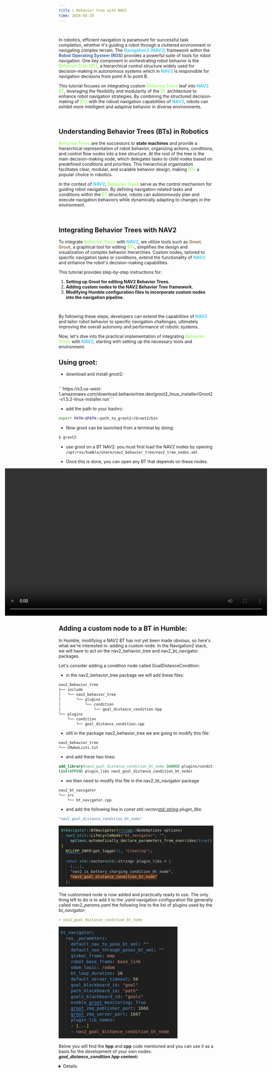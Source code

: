 ```yaml
---
title : Behavior tree with NAV2
time: 2024-05-29
---
```


<br>

In robotics, efficient navigation is paramount for successful task completion, whether it's guiding a robot through a cluttered environment or navigating complex terrain. The <span style="color:#47c7ef">**Navigation2 (NAV2)**</span> framework within the <span style="color:#4762a6">**Robot Operating System (ROS)**</span> provides a powerful suite of tools for robot navigation. One key component in orchestrating robot behavior is the <span style="color:#9cff71">**Behavior Tree (BT)**</span>, a hierarchical control structure widely used for decision-making in autonomous systems which in <span style="color:#47c7ef">**NAV2**</span> is responsible for navigation decisions from point A to point B.

This tutorial focuses on integrating custom <span style="color:#9cff71">**Behavior Trees**</span> leaf into <span style="color:#47c7ef">**NAV2**</span> <span style="color:#9cff71">**BT**</span>, leveraging the flexibility and modularity of the <span style="color:#9cff71">**BT**</span> architecture to enhance robot navigation strategies. By combining the structured decision-making of <span style="color:#9cff71">**BTs**</span> with the robust navigation capabilities of <span style="color:#47c7ef">**NAV2**</span>, robots can exhibit more intelligent and adaptive behavior in diverse environments.

<br>

## Understanding Behavior Trees (BTs) in Robotics

<span style="color:#9cff71">**Behavior Trees**</span> are the successors to **state machines** and provide a hierarchical representation of robot behavior, organizing actions, conditions, and control flow nodes into a tree structure. At the root of the tree is the main decision-making node, which delegates tasks to child nodes based on predefined conditions and priorities. This hierarchical organization facilitates clear, modular, and scalable behavior design, making <span style="color:#9cff71">**BTs**</span> a popular choice in robotics.

In the context of <span style="color:#47c7ef">**NAV2**</span>, <span style="color:#9cff71">**Behavior Trees**</span> serve as the control mechanism for guiding robot navigation. By defining navigation-related tasks and conditions within the <span style="color:#9cff71">**BT**</span> structure, robots can autonomously plan and execute navigation behaviors while dynamically adapting to changes in the environment.

<br>

## Integrating Behavior Trees with NAV2

To integrate <span style="color:#9cff71">**Behavior Trees**</span> with <span style="color:#47c7ef">**NAV2**</span>, we utilize tools such as <span style="color:#95764f">**Groot**</span>. <span style="color:#95764f">**Groot**</span>, a graphical tool for editing <span style="color:#9cff71">**BTs**</span>, simplifies the design and visualization of complex behavior hierarchies. Custom nodes, tailored to specific navigation tasks or conditions, extend the functionality of <span style="color:#47c7ef">**NAV2**</span> and enhance the robot's decision-making capabilities.

This tutorial provides step-by-step instructions for:

1. **Setting up Groot for editing NAV2 Behavior Trees.**
2. **Adding custom nodes to the NAV2 Behavior Tree framework.**
3. **Modifying Humble configuration files to incorporate custom nodes into the navigation pipeline.**

<br>

By following these steps, developers can extend the capabilities of <span style="color:#47c7ef">**NAV2**</span> and tailor robot behavior to specific navigation challenges, ultimately improving the overall autonomy and performance of robotic systems.

Now, let's dive into the practical implementation of integrating <span style="color:#9cff71">**Behavior Trees**</span> with <span style="color:#47c7ef">**NAV2**</span>, starting with setting up the necessary tools and environment.



## Using groot:

- download and install groot2:
<br>
```https://s3.us-west-1.amazonaws.com/download.behaviortree.dev/groot2_linux_installer/Groot2-v1.5.2-linux-installer.run```
		
- add the path to your bashrc:
```bash
export PATH=$PATH:<path_to_groot2>/Groot2/bin
```
	
- Now groot can be launched from a terminal by doing:
```bat
$ groot2
```

- use groot on a BT NAV2:
you must first load the NAV2 nodes by opening ```/opt/ros/humble/share/nav2_behavior_tree/nav2_tree_nodes.xml```
		
- Once this is done, you can open any BT that depends on these nodes.

<div style="display: flex; justify-content: center;">
    <video width="854" height="480" controls>
        <source src="/config/assets/images/BT_nav2/groot_tuto.mp4" type="video/mp4">
        Your browser does not support the video tag.
    </video>
</div>


## Adding a custom node to a BT in Humble:
	
In Humble, modifying a NAV2 BT has not yet been made obvious, so here's what we're interested in: adding a custom node.
In the Navigation2 stack, we will have to act on the nav2_behavior_tree and nav2_bt_navigator packages.
	
Let's consider adding a condition node called GoalDistanceCondition:
	
- in the nav2_behavior_tree package we will add these files:
	
```	
nav2_behavior_tree
├── include
│   └── nav2_behavior_tree
│       └── plugins
│           └── condition
│               └── goal_distance_condition.hpp
└── plugins
    └── condition
        └── goal_distance_condition.cpp
```
- still in the package nav2_behavior_tree we are going to modify this file:
	
```	
nav2_behavior_tree
└── CMakeLists.txt
```
- and add these two lines:
	
```cmake
add_library(nav2_goal_distance_condition_bt_node SHARED plugins/condition/goal_distance_condition.cpp)
list(APPEND plugin_libs nav2_goal_distance_condition_bt_node)
```

- we then need to modify this file in the nav2_bt_navigator package

```	
nav2_bt_navigator
└── src
    └── bt_navigator.cpp
```
- and add the following line in *const std::vector<std::string> plugin_libs*:
	
```cpp
"nav2_goal_distance_condition_bt_node"
```
![thumbnail_image](/config/assets/images/BT_nav2/bt_navigator_lib_list.png)

The customised node is now added and practically ready to use. The only thing left to do is to add it to the *.yaml* navigation configuration file generally called *nav2_params.yaml* the following line to the list of plugins used by the *bt_navigator*:

```yml
- nav2_goal_distance_condition_bt_node
```

![thumbnail_image](/config/assets/images/BT_nav2/bt_navigator_param.png)


Below you will find the **hpp** and **cpp** code mentioned and you can use it as a basis for the development of your own nodes:
**_goal_distance_condition.hpp_ content:**

<details markdown="1">
```cpp
#ifndef NAV2_BEHAVIOR_TREE__PLUGINS__CONDITION__GOAL_DISTANCE_CONDITION_HPP_
#define NAV2_BEHAVIOR_TREE__PLUGINS__CONDITION__GOAL_DISTANCE_CONDITION_HPP_

#include <string>
#include <memory>
#include "rclcpp/rclcpp.hpp"
#include "behaviortree_cpp_v3/condition_node.h"
#include "tf2_ros/buffer.h"
#include "geometry_msgs/msg/pose_stamped.hpp"

namespace nav2_behavior_tree
{

class GoalDistanceCondition : public BT::ConditionNode
{
public:
GoalDistanceCondition(
    const std::string & condition_name,
    const BT::NodeConfiguration & conf);

GoalDistanceCondition() = delete;

~GoalDistanceCondition() override;

BT::NodeStatus tick() override;

void initialize();

bool isGoalReached();

static BT::PortsList providedPorts()
{
    return {
    BT::InputPort<geometry_msgs::msg::PoseStamped>("goal", "Destination"),
    BT::InputPort<std::string>("global_frame", std::string("map"), "Global frame"),
    BT::InputPort<std::string>("robot_base_frame", std::string("base_link"), "Robot base frame"),
    BT::InputPort<double>("threshold", 0.5, "Threshold distance")
    };
}

protected:
void cleanup()
{}

private:
rclcpp::Node::SharedPtr node_;
std::shared_ptr<tf2_ros::Buffer> tf_;

bool initialized_;
double threshold_;
double goal_reached_tol_;
std::string global_frame_;
std::string robot_base_frame_;
double transform_tolerance_;
};

}  // namespace nav2_behavior_tree

#endif  // NAV2_BEHAVIOR_TREE__PLUGINS__CONDITION__GOAL_DISTANCE_CONDITION_HPP_
```
</details>



**_goal_distance_condition.cpp_ content:**

<details markdown="1">

```cpp
#include <string>
#include <memory>

#include "nav2_util/robot_utils.hpp"
#include "geometry_msgs/msg/pose_stamped.hpp"
#include "nav2_util/node_utils.hpp"
#include "nav2_util/geometry_utils.hpp"

#include "nav2_behavior_tree/plugins/condition/goal_distance_condition.hpp"

namespace nav2_behavior_tree
{

GoalDistanceCondition::GoalDistanceCondition(
  const std::string & condition_name,
  const BT::NodeConfiguration & conf)
: BT::ConditionNode(condition_name, conf),
  initialized_(false),  
  global_frame_("map"),
  robot_base_frame_("base_link")
{
  getInput("threshold", threshold_);
  getInput("global_frame", global_frame_);
  getInput("robot_base_frame", robot_base_frame_);
}


GoalDistanceCondition::~GoalDistanceCondition()
{
  cleanup();
}

BT::NodeStatus GoalDistanceCondition::tick()
{
  if (!initialized_) {
    initialize();
  }

  BT::NodeStatus status = isGoalReached() ? BT::NodeStatus::SUCCESS : BT::NodeStatus::FAILURE;

  // Display node status in console
  // std::string status_str = (status == BT::NodeStatus::SUCCESS) ? "SUCCESS" : "FAILURE";
  // std::cout << "GoalDistanceCondition tick() status: " << status_str << std::endl;

  return status;
}
void GoalDistanceCondition::initialize()
{
  node_ = config().blackboard->get<rclcpp::Node::SharedPtr>("node");

  node_->get_parameter("threshold", threshold_);

  nav2_util::declare_parameter_if_not_declared(
    node_, "goal_reached_tol",
    rclcpp::ParameterValue(0.25));
  node_->get_parameter_or<double>("goal_reached_tol", goal_reached_tol_, 0.25);
  tf_ = config().blackboard->get<std::shared_ptr<tf2_ros::Buffer>>("tf_buffer");

  node_->get_parameter("transform_tolerance", transform_tolerance_);

  initialized_ = true;
}

bool GoalDistanceCondition::isGoalReached()
{
  geometry_msgs::msg::PoseStamped current_pose;

  if (!nav2_util::getCurrentPose(
      current_pose, *tf_, global_frame_, robot_base_frame_, transform_tolerance_))
  {
    RCLCPP_DEBUG(node_->get_logger(), "Current robot pose is not available.");
    return false;
  }

  geometry_msgs::msg::PoseStamped goal;
  getInput("goal", goal);

  auto travelle = nav2_util::geometry_utils::euclidean_distance(
    goal.pose, current_pose.pose);
  // std::cout << "travelle : " << travelle << std::endl;
  
  return travelle <= threshold_ ;
}

}  // namespace nav2_behavior_tree

#include "behaviortree_cpp_v3/bt_factory.h"

BT_REGISTER_NODES(factory)
{
  BT::NodeBuilder builder =
    [](const std::string & name, const BT::NodeConfiguration & config)
    {
      return std::make_unique<nav2_behavior_tree::GoalDistanceCondition>(name, config);
    };

  factory.registerBuilder<nav2_behavior_tree::GoalDistanceCondition>("GoalDistance", builder);
}
```